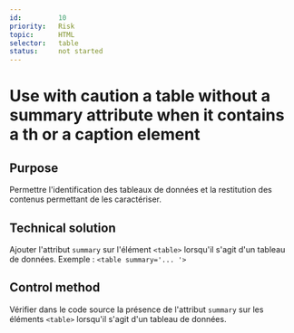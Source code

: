 ```yaml
---
id:         10
priority:   Risk
topic:      HTML
selector:   table
status:     not started
---
```


# Use with caution a table without a summary attribute when it contains a th or a caption element

## Purpose

Permettre l'identification des tableaux de données et la restitution des contenus permettant de les caractériser.

## Technical solution

Ajouter l'attribut `summary` sur l'élément `<table>` lorsqu'il s'agit d'un tableau de données. Exemple : `<table summary='... '>`

## Control method

Vérifier dans le code source la présence de l'attribut `summary` sur les éléments `<table>` lorsqu'il s'agit d'un tableau de données.
